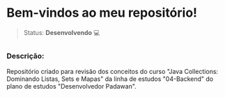 # Bem-vindos ao meu repositório!

>Status: **Desenvolvendo** 💻

##

### **Descrição:** 

Repositório criado para revisão dos conceitos do curso "Java Collections: Dominando Listas, Sets e Mapas" da linha de estudos "04-Backend" do plano de estudos "Desenvolvedor Padawan".
